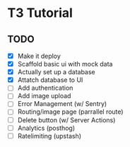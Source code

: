 # T3 Tutorial

## TODO

- [x] Make it deploy
- [x] Scaffold basic ui with mock data
- [x] Actually set up a database
- [x] Attatch database to UI
- [ ] Add authentication
- [ ] Add image upload
- [ ] Error Management (w/ Sentry)
- [ ] Routing/image page (parrallel route)
- [ ] Delete button (w/ Server Actions)
- [ ] Analytics (posthog)
- [ ] Ratelimiting (upstash)
